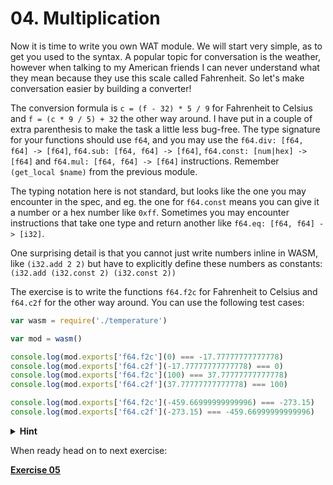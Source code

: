 # 04. Multiplication

Now it is time to write you own WAT module. We will start very simple, as to
get you used to the syntax. A popular topic for conversation is the weather,
however when talking to my American friends I can never understand what they
mean because they use this scale called Fahrenheit. So let's make conversation
easier by building a converter!

The conversion formula is `c = (f - 32) * 5 / 9` for Fahrenheit to Celsius and
`f = (c * 9 / 5) + 32` the other way around. I have put in a couple of extra
parenthesis to make the task a little less bug-free. The type signature for your
functions should use `f64`, and you may use the `f64.div: [f64, f64] -> [f64]`,
`f64.sub: [f64, f64] -> [f64]`, `f64.const: [num|hex] -> [f64]` and
`f64.mul: [f64, f64] -> [f64]` instructions. Remember `(get_local $name)` from
the previous module.

The typing notation here is not standard, but looks like the one you may
encounter in the spec, and eg. the one for `f64.const` means you can give it a
number or a hex number like `0xff`. Sometimes you may encounter instructions
that take one type and return another like `f64.eq: [f64, f64] -> [i32]`.

One surprising detail is that you cannot just write numbers inline in WASM, like
`(i32.add 2 2)` but have to explicitly define these numbers as constants:
 `(i32.add (i32.const 2) (i32.const 2))`


The exercise is to write the functions `f64.f2c` for Fahrenheit to Celsius and
`f64.c2f` for the other way around. You can use the following test cases:

```js
var wasm = require('./temperature')

var mod = wasm()

console.log(mod.exports['f64.f2c'](0) === -17.77777777777778)
console.log(mod.exports['f64.c2f'](-17.77777777777778) === 0)
console.log(mod.exports['f64.f2c'](100) === 37.77777777777778)
console.log(mod.exports['f64.c2f'](37.77777777777778) === 100)

console.log(mod.exports['f64.f2c'](-459.66999999999996) === -273.15)
console.log(mod.exports['f64.c2f'](-273.15) === -459.66999999999996)
```

<details>
  <summary><strong>Hint</strong></summary>

```webassembly
;; temperature.wat
(module $temperature
  (func $f64.f2c (export "f64.f2c")
    (param $f f64)
    (result f64)
    (f64.mul
      (f64.div (f64.const 5)
               (f64.const 9))
      (f64.sub (get_local $f)
               (f64.const 32))))
  (func $f64.c2f (export "f64.c2f")
    (param $c f64)
    (result f64)
    (; It's not supposed to be that easy :) ;)))
```

```sh
wat2js temperature.wat -o=temperature.js -- --debug-names
```
</details>

When ready head on to next exercise:

[**Exercise 05**](../05)
